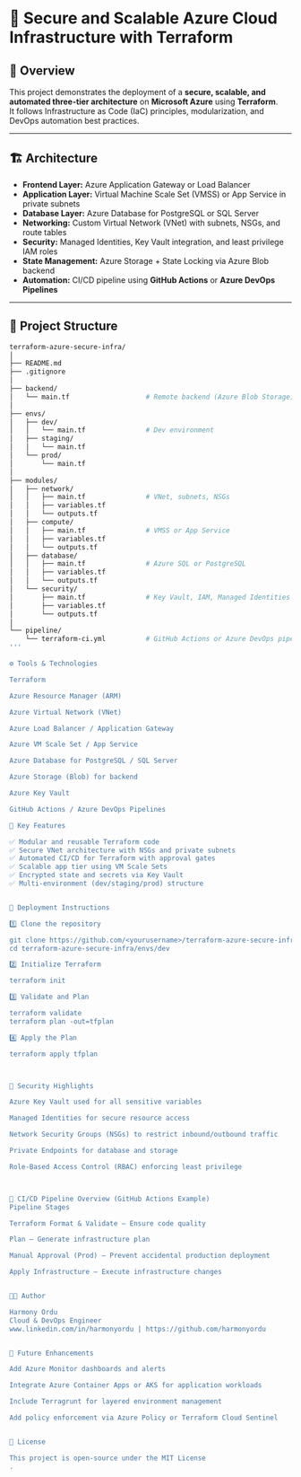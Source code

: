 # 🚀 Secure and Scalable Azure Cloud Infrastructure with Terraform

## 🧠 Overview
This project demonstrates the deployment of a **secure, scalable, and automated three-tier architecture** on **Microsoft Azure** using **Terraform**.  
It follows Infrastructure as Code (IaC) principles, modularization, and DevOps automation best practices.

---

## 🏗️ Architecture

- **Frontend Layer:** Azure Application Gateway or Load Balancer  
- **Application Layer:** Virtual Machine Scale Set (VMSS) or App Service in private subnets  
- **Database Layer:** Azure Database for PostgreSQL or SQL Server  
- **Networking:** Custom Virtual Network (VNet) with subnets, NSGs, and route tables  
- **Security:** Managed Identities, Key Vault integration, and least privilege IAM roles  
- **State Management:** Azure Storage + State Locking via Azure Blob backend  
- **Automation:** CI/CD pipeline using **GitHub Actions** or **Azure DevOps Pipelines**

---

## 📁 Project Structure


```bash
terraform-azure-secure-infra/
│
├── README.md
├── .gitignore
│
├── backend/
│   └── main.tf                   # Remote backend (Azure Blob Storage)
│
├── envs/
│   ├── dev/
│   │   └── main.tf               # Dev environment
│   ├── staging/
│   │   └── main.tf
│   └── prod/
│       └── main.tf
│
├── modules/
│   ├── network/
│   │   ├── main.tf               # VNet, subnets, NSGs
│   │   ├── variables.tf
│   │   └── outputs.tf
│   ├── compute/
│   │   ├── main.tf               # VMSS or App Service
│   │   ├── variables.tf
│   │   └── outputs.tf
│   ├── database/
│   │   ├── main.tf               # Azure SQL or PostgreSQL
│   │   ├── variables.tf
│   │   └── outputs.tf
│   └── security/
│       ├── main.tf               # Key Vault, IAM, Managed Identities
│       ├── variables.tf
│       └── outputs.tf
│
└── pipeline/
    └── terraform-ci.yml          # GitHub Actions or Azure DevOps pipeline
'''

⚙️ Tools & Technologies

Terraform

Azure Resource Manager (ARM)

Azure Virtual Network (VNet)

Azure Load Balancer / Application Gateway

Azure VM Scale Set / App Service

Azure Database for PostgreSQL / SQL Server

Azure Storage (Blob) for backend

Azure Key Vault

GitHub Actions / Azure DevOps Pipelines

🧩 Key Features

✅ Modular and reusable Terraform code
✅ Secure VNet architecture with NSGs and private subnets
✅ Automated CI/CD for Terraform with approval gates
✅ Scalable app tier using VM Scale Sets
✅ Encrypted state and secrets via Key Vault
✅ Multi-environment (dev/staging/prod) structure


🧱 Deployment Instructions

1️⃣ Clone the repository

git clone https://github.com/<yourusername>/terraform-azure-secure-infra.git
cd terraform-azure-secure-infra/envs/dev

2️⃣ Initialize Terraform

terraform init

3️⃣ Validate and Plan

terraform validate
terraform plan -out=tfplan

4️⃣ Apply the Plan

terraform apply tfplan



🔐 Security Highlights

Azure Key Vault used for all sensitive variables

Managed Identities for secure resource access

Network Security Groups (NSGs) to restrict inbound/outbound traffic

Private Endpoints for database and storage

Role-Based Access Control (RBAC) enforcing least privilege



🧰 CI/CD Pipeline Overview (GitHub Actions Example)
Pipeline Stages

Terraform Format & Validate – Ensure code quality

Plan – Generate infrastructure plan

Manual Approval (Prod) – Prevent accidental production deployment

Apply Infrastructure – Execute infrastructure changes


🧑‍💻 Author

Harmony Ordu
Cloud & DevOps Engineer
www.linkedin.com/in/harmonyordu | https://github.com/harmonyordu


🚀 Future Enhancements

Add Azure Monitor dashboards and alerts

Integrate Azure Container Apps or AKS for application workloads

Include Terragrunt for layered environment management

Add policy enforcement via Azure Policy or Terraform Cloud Sentinel


📜 License

This project is open-source under the MIT License
.
 

